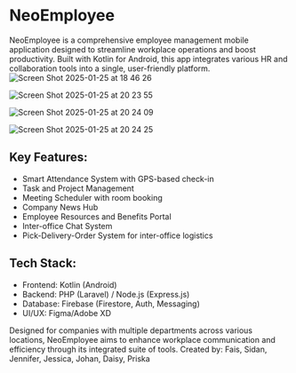 # NeoEmployee

NeoEmployee is a comprehensive employee management mobile application designed to streamline workplace operations and boost productivity. Built with Kotlin for Android, this app integrates various HR and collaboration tools into a single, user-friendly platform.
![Screen Shot 2025-01-25 at 18 46 26](https://github.com/user-attachments/assets/c0ee198d-403f-47b5-9542-3cc2a3be8455)

![Screen Shot 2025-01-25 at 20 23 55](https://github.com/user-attachments/assets/4fcd8eb5-f801-4790-9da0-eb64e6b41ebd)

![Screen Shot 2025-01-25 at 20 24 09](https://github.com/user-attachments/assets/06f254a4-751f-4e71-9dfb-297261d944df)

![Screen Shot 2025-01-25 at 20 24 25](https://github.com/user-attachments/assets/3ead82ad-ef9b-4781-bd65-cb815a3f6939)



## Key Features:
- Smart Attendance System with GPS-based check-in
- Task and Project Management
- Meeting Scheduler with room booking
- Company News Hub
- Employee Resources and Benefits Portal
- Inter-office Chat System
- Pick-Delivery-Order System for inter-office logistics

## Tech Stack:
- Frontend: Kotlin (Android)
- Backend: PHP (Laravel) / Node.js (Express.js)
- Database: Firebase (Firestore, Auth, Messaging)
- UI/UX: Figma/Adobe XD

Designed for companies with multiple departments across various locations, NeoEmployee aims to enhance workplace communication and efficiency through its integrated suite of tools.
Created by: Fais, Sidan, Jennifer, Jessica, Johan, Daisy, Priska
